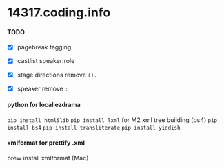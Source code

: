 # 14317.coding.info
#### TODO
- [x] pagebreak tagging
- [x] castlist speaker:role
- [x] stage directions remove `().`
- [x] speaker remove `:`


#### python for local ezdrama
`pip install html5lib`
`pip install lxml` for M2 xml tree building (bs4)
`pip install bs4`
`pip install transliterate`
`pip install yiddish`

#### xmlformat for prettify .xml
brew install xmlformat (Mac)